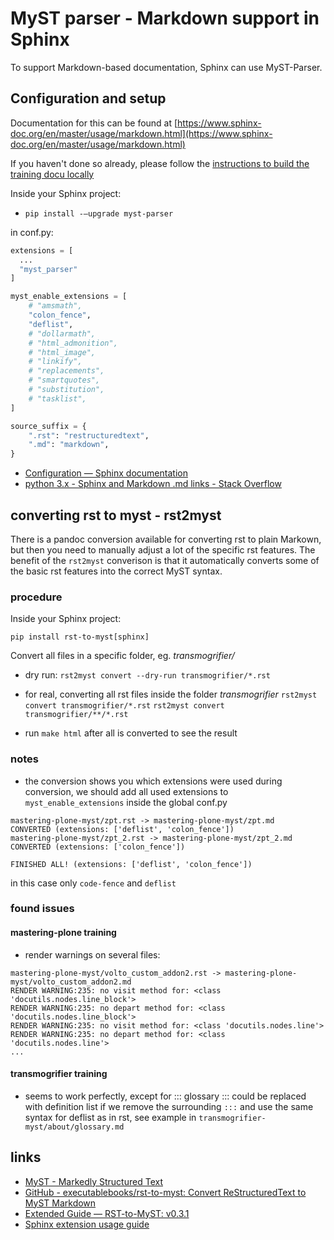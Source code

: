 # MyST parser - Markdown support in Sphinx

To support Markdown-based documentation, Sphinx can use MyST-Parser.

## Configuration and setup

Documentation for this can be found at [https://www.sphinx-doc.org/en/master/usage/markdown.html](https://www.sphinx-doc.org/en/master/usage/markdown.html)

If you haven't done so already, please follow the [instructions to build the training docu locally](https://training.plone.org/5/mastering-plone/about_mastering.html#building-the-documentation-locally)

Inside your Sphinx project:

- `pip install -—upgrade myst-parser`

in conf.py:

```py
extensions = [
  ...
  "myst_parser"
]

myst_enable_extensions = [
    # "amsmath",
    "colon_fence",
    "deflist",
    # "dollarmath",
    # "html_admonition",
    # "html_image",
    # "linkify",
    # "replacements",
    # "smartquotes",
    # "substitution",
    # "tasklist",
]

source_suffix = {
    ".rst": "restructuredtext",
    ".md": "markdown",
}

```

- [Configuration — Sphinx documentation](https://www.sphinx-doc.org/en/master/usage/configuration.html#confval-source_parsers)
- [python 3.x - Sphinx and Markdown .md links - Stack Overflow](https://stackoverflow.com/questions/52496591/sphinx-and-markdown-md-links)

## converting rst to myst - rst2myst

There is a pandoc conversion available for converting rst to plain Markown, but then you need to manually adjust a lot of the specific rst features.
The benefit of the `rst2myst` converison is that it automatically converts some of the basic rst features into the correct MyST syntax.

### procedure

Inside your Sphinx project:

`pip install rst-to-myst[sphinx]`

Convert all files in a specific folder, eg. _transmogrifier/_

- dry run:
  `rst2myst convert --dry-run transmogrifier/*.rst`

- for real, converting all rst files inside the folder _transmogrifier_
  `rst2myst convert transmogrifier/*.rst`
  `rst2myst convert transmogrifier/**/*.rst`

- run `make html` after all is converted to see the result

### notes

- the conversion shows you which extensions were used during conversion, we should add all used extensions to `myst_enable_extensions` inside the global conf.py

```console
mastering-plone-myst/zpt.rst -> mastering-plone-myst/zpt.md
CONVERTED (extensions: ['deflist', 'colon_fence'])
mastering-plone-myst/zpt_2.rst -> mastering-plone-myst/zpt_2.md
CONVERTED (extensions: ['colon_fence'])

FINISHED ALL! (extensions: ['deflist', 'colon_fence'])
```

in this case only `code-fence` and `deflist`

### found issues

#### mastering-plone training

- render warnings on several files:

```console
mastering-plone-myst/volto_custom_addon2.rst -> mastering-plone-myst/volto_custom_addon2.md
RENDER WARNING:235: no visit method for: <class 'docutils.nodes.line_block'>
RENDER WARNING:235: no depart method for: <class 'docutils.nodes.line_block'>
RENDER WARNING:235: no visit method for: <class 'docutils.nodes.line'>
RENDER WARNING:235: no depart method for: <class 'docutils.nodes.line'>
...
```

#### transmogrifier training

- seems to work perfectly, except for ::: glossary :::
  could be replaced with definition list if we remove the surrounding `:::` and use the same syntax for deflist as in rst, see example in `transmogrifier-myst/about/glossary.md`

## links

- [MyST - Markedly Structured Text](https://myst-parser.readthedocs.io/en/latest/index.html)
- [GitHub - executablebooks/rst-to-myst: Convert ReStructuredText to MyST Markdown](https://github.com/executablebooks/rst-to-myst)
- [Extended Guide — RST-to-MyST: v0.3.1](https://rst-to-myst.readthedocs.io/en/latest/usage.html)
- [Sphinx extension usage guide](https://myst-parser.readthedocs.io/en/latest/sphinx/use.html#migrate-pre-existing-rst-into-myst)
